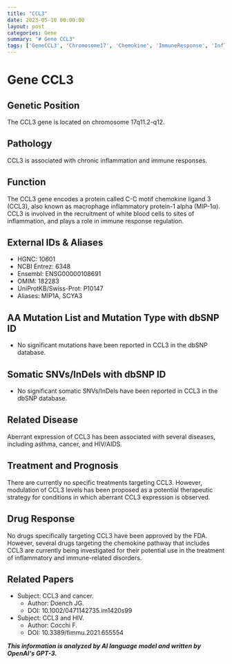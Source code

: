 ```yaml
---
title: "CCL3"
date: 2023-05-10 00:00:00
layout: post
categories: Gene
summary: "# Gene CCL3"
tags: ['GeneCCL3', 'Chromosome17', 'Chemokine', 'ImmuneResponse', 'Inflammation', 'DiseaseAssociation', 'TherapeuticTarget', 'DrugDevelopment']
---
```


# Gene CCL3

## Genetic Position
The CCL3 gene is located on chromosome 17q11.2-q12.

## Pathology
CCL3 is associated with chronic inflammation and immune responses.

## Function
The CCL3 gene encodes a protein called C-C motif chemokine ligand 3 (CCL3), also known as macrophage inflammatory protein-1 alpha (MIP-1α). CCL3 is involved in the recruitment of white blood cells to sites of inflammation, and plays a role in immune response regulation.

## External IDs & Aliases
- HGNC: 10601
- NCBI Entrez: 6348
- Ensembl: ENSG00000108691
- OMIM: 182283
- UniProtKB/Swiss-Prot: P10147
- Aliases: MIP1A, SCYA3

## AA Mutation List and Mutation Type with dbSNP ID
- No significant mutations have been reported in CCL3 in the dbSNP database.

## Somatic SNVs/InDels with dbSNP ID
- No significant somatic SNVs/InDels have been reported in CCL3 in the dbSNP database.

## Related Disease
Aberrant expression of CCL3 has been associated with several diseases, including asthma, cancer, and HIV/AIDS.

## Treatment and Prognosis
There are currently no specific treatments targeting CCL3. However, modulation of CCL3 levels has been proposed as a potential therapeutic strategy for conditions in which aberrant CCL3 expression is observed.

## Drug Response
No drugs specifically targeting CCL3 have been approved by the FDA. However, several drugs targeting the chemokine pathway that includes CCL3 are currently being investigated for their potential use in the treatment of inflammatory and immune-related disorders.

## Related Papers
- Subject: CCL3 and cancer.
  - Author: Doench JG.
  - DOI: 10.1002/0471142735.im1420s99
- Subject: CCL3 and HIV.
  - Author: Cocchi F.
  - DOI: 10.3389/fimmu.2021.655554

**_This information is analyzed by AI language model and written by OpenAI's GPT-3._**